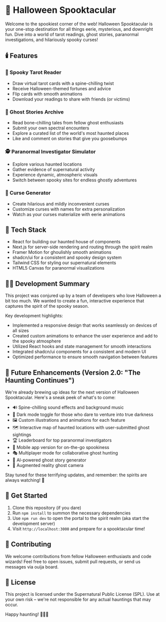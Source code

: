 # 🎃 Halloween Spooktacular

Welcome to the spookiest corner of the web! Halloween Spooktacular is your one-stop destination for all things eerie, mysterious, and downright fun. Dive into a world of tarot readings, ghost stories, paranormal investigations, and hilariously spooky curses!

## 🕯️ Features

### 🔮 Spooky Tarot Reader
- Draw virtual tarot cards with a spine-chilling twist
- Receive Halloween-themed fortunes and advice
- Flip cards with smooth animations
- Download your readings to share with friends (or victims)

### 👻 Ghost Stories Archive
- Read bone-chilling tales from fellow ghost enthusiasts
- Submit your own spectral encounters
- Explore a curated list of the world's most haunted places
- Like and comment on stories that give you goosebumps

### 🕵️ Paranormal Investigator Simulator
- Explore various haunted locations
- Gather evidence of supernatural activity
- Experience dynamic, atmospheric visuals
- Switch between spooky sites for endless ghostly adventures

### 🧙 Curse Generator
- Create hilarious and mildly inconvenient curses
- Customize curses with names for extra personalization
- Watch as your curses materialize with eerie animations

## 🦇 Tech Stack

- React for building our haunted house of components
- Next.js for server-side rendering and routing through the spirit realm
- Framer Motion for ghoulishly smooth animations
- shadcn/ui for a consistent and spooky design system
- Tailwind CSS for styling our supernatural elements
- HTML5 Canvas for paranormal visualizations

## 👨‍💻 Development Summary

This project was conjured up by a team of developers who love Halloween a bit too much. We wanted to create a fun, interactive experience that captures the spirit of the spooky season.

Key development highlights:
- Implemented a responsive design that works seamlessly on devices of all sizes
- Created custom animations to enhance the user experience and add to the spooky atmosphere
- Utilized React hooks and state management for smooth interactions
- Integrated shadcn/ui components for a consistent and modern UI
- Optimized performance to ensure smooth navigation between features

## 🎃 Future Enhancements (Version 2.0: "The Haunting Continues")

We're already brewing up ideas for the next version of Halloween Spooktacular. Here's a sneak peek of what's to come:

- 🔊 Spine-chilling sound effects and background music
- 🌙 Dark mode toggle for those who dare to venture into true darkness
- 🖼️ Custom illustrations and animations for each feature
- 🗺️ Interactive map of haunted locations with user-submitted ghost sightings
- 🏆 Leaderboard for top paranormal investigators
- 📱 Mobile app version for on-the-go spookiness
- 🎭 Multiplayer mode for collaborative ghost hunting
- 🧠 AI-powered ghost story generator
- 📸 Augmented reality ghost camera

Stay tuned for these terrifying updates, and remember: the spirits are always watching! 👀

## 🦉 Get Started

1. Clone this repository (if you dare)
2. Run `npm install` to summon the necessary dependencies
3. Use `npm run dev` to open the portal to the spirit realm (aka start the development server)
4. Visit `http://localhost:3000` and prepare for a spooktacular time!

## 👻 Contributing

We welcome contributions from fellow Halloween enthusiasts and code wizards! Feel free to open issues, submit pull requests, or send us messages via ouija board.

## 📜 License

This project is licensed under the Supernatural Public License (SPL). Use at your own risk – we're not responsible for any actual hauntings that may occur.

Happy haunting! 🎃👻💀
